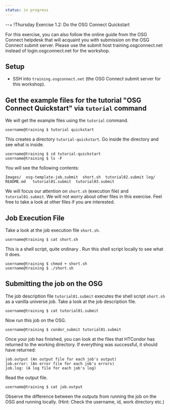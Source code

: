 ```yaml
---
status: in progress
---
```


--+ !Thursday Exercise 1.2: Do the OSG Connect Quickstart

For this exercise, you can also follow the online guide from the OSG Connect helpdesk that will acquaint you with submission on the OSG Connect submit server. Please use the submit host training.osgconnect.net instead of login.osgconnect.net for the workshop.

Setup
-----

-   SSH into `training.osgconnect.net` (the OSG Connect submit server for this workshop).

Get the example files for the tutorial "OSG Connect Quickstart" via `tutorial` command
--------------------------------------------------------------------------------------

We will get the example files using the `tutorial` command.

``` console
username@training $ tutorial quickstart
```

This creates a directory `tutorial-quickstart`. Go inside the directory and see what is inside.

``` console
username@training $ cd tutorial-quickstart
username@training $ ls -F 
```

You will see the following contents:

``` file
Images/  osg-template-job.submit  short.sh  tutorial02.submit log/     README.md   tutorial01.submit  tutorial03.submit
```

We will focus our attention on `short.sh` (execution file) and `tutorial01.submit`. We will not worry about other files in this exercise. Feel free to take a look at other files if you are interested.

Job Execution File
------------------

Take a look at the job execution file `short.sh`.

``` console
username@training $ cat short.sh 
```

This is a shell script, quite ordinary . Run this shell script locally to see what it does.

``` console
username@training $ chmod + short.sh 
username@training $ ./short.sh 
```

Submitting the job on the OSG
-----------------------------

The job description file `tutorial01.submit` executes the shell script `short.sh` as a vanilla universe job. Take a look at the job description file.

``` console
username@training $ cat tutorial01.submit 
```

Now run this job on the OSG.

``` console
username@training $ condor_submit tutorial01.submit 
```

Once your job has finished, you can look at the files that HTCondor has returned to the working directory. If everything was successful, it should have returned:

``` file
job.output (An output file for each job's output)
job.error: (An error file for each job's errors)
job.log: (A log file for each job's log)
```

Read the output file.

``` console
username@training $ cat job.output 
```

Observe the difference between the outputs from running the job on the OSG and running locally. (Hint: Check the username, id, work directory etc.)

